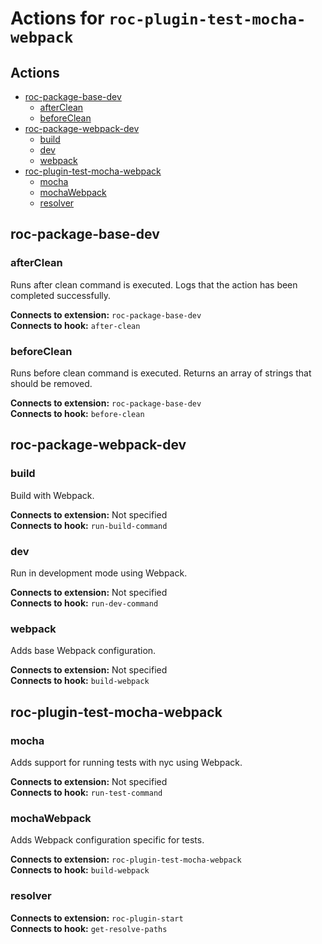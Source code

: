 # Actions for `roc-plugin-test-mocha-webpack`

## Actions
* [roc-package-base-dev](#roc-package-base-dev)
  * [afterClean](#afterClean)
  * [beforeClean](#beforeClean)
* [roc-package-webpack-dev](#roc-package-webpack-dev)
  * [build](#build)
  * [dev](#dev)
  * [webpack](#webpack)
* [roc-plugin-test-mocha-webpack](#roc-plugin-test-mocha-webpack)
  * [mocha](#mocha)
  * [mochaWebpack](#mochaWebpack)
  * [resolver](#resolver)

## roc-package-base-dev

### afterClean

Runs after clean command is executed. Logs that the action has been completed successfully.

__Connects to extension:__ `roc-package-base-dev`  
__Connects to hook:__ `after-clean`  

### beforeClean

Runs before clean command is executed. Returns an array of strings that should be removed.

__Connects to extension:__ `roc-package-base-dev`  
__Connects to hook:__ `before-clean`  

## roc-package-webpack-dev

### build

Build with Webpack.

__Connects to extension:__ Not specified  
__Connects to hook:__ `run-build-command`  

### dev

Run in development mode using Webpack.

__Connects to extension:__ Not specified  
__Connects to hook:__ `run-dev-command`  

### webpack

Adds base Webpack configuration.

__Connects to extension:__ Not specified  
__Connects to hook:__ `build-webpack`  

## roc-plugin-test-mocha-webpack

### mocha

Adds support for running tests with nyc using Webpack.

__Connects to extension:__ Not specified  
__Connects to hook:__ `run-test-command`  

### mochaWebpack

Adds Webpack configuration specific for tests.

__Connects to extension:__ `roc-plugin-test-mocha-webpack`  
__Connects to hook:__ `build-webpack`  

### resolver

__Connects to extension:__ `roc-plugin-start`  
__Connects to hook:__ `get-resolve-paths`  
